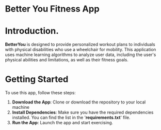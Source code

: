 # Better You Fitness App

# Introduction.
**BetterYou** is designed to provide personalized workout plans to individuals with physical disabilities who use a wheelchair for mobility. This application uses machine learning algorithms to analyze user data, including the user's physical abilities and limitations, as well as their fitness goals.
# Getting Started
To use this app, follow these steps:
1. **Download the App**: Clone or download the repository to your local machine
2. **Install Dependencies**: Make sure you have the required dependencies installed. You can find the list in the '__requirements.txt__' file.
3. **Run the App**: Launch the app and start exercising. 
